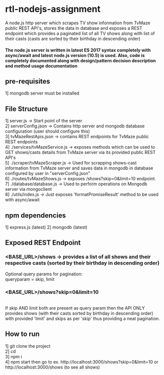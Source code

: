 # rtl-nodejs-assignment
A node.js http server which scrapes TV show information from TvMaze public REST API's, stores the data in database and exposes a REST endpoint which provides a paginated list of all TV shows along with list of their casts (casts are sorted by their birthday in descending order)

#### The node.js server is written in latest ES 2017 syntax completely with async/await and latest node.js version (10.5) is used. Also, code is completely documented along with design/pattern decision description and method usage documentation

## pre-requisites
1] mongodb server must be installed

## File Structure
1] server.js -> Start point of the server <br/>
2] serverConfig.json -> Contains http server and mongodb database configuration (user should configure this) <br/>
3] tvMazeRestApis.json -> contains REST endpoints for TvMaze public REST endpoints <br/>
4] ./services/tvMazeService.js -> exposes methods which can be used to GET shows/casts details from TvMaze server via its provided public REST API's <br/>
5] ./scraper/tvMazeScraper.js -> Used for scrapping shows-cast information from TvMaze server and saves data in mongodb in database configured by user in "serverConfig.json" <br/>
6] ./routes/tvMazeShows.js -> exposes <URL>/shows?skip=0&limit=10 endpoint. <br/>
7] ./database/database.js -> Used to perform operations on Mongodb server via mongoclient <br/>
8] ./utils/index.js -> Just exposes 'formatPromiseResult' method to be used with async/await <br/>

## npm dependencies
1] express.js (latest)
2] mongodb (latest)

## Exposed REST Endpoint
### <BASE_URL>/shows -> provides a list of all shows and their respective casts (sorted by their birthday in descending order)

Optional query params for pagination: <br/>
queryparam = skip, limit <br/>
### <BASE_URL>/shows?skip=0&limit=10
<br/>
If skip AND limit both are present as query param then the API ONLY provides shows (with their casts sorted by birthday in descending order) with provided 'limit' and skips as per 'skip' thus providing a neat pagination.

## How to run
1] git clone the project <br/>
2] cd <project> <br/>
3] npm i <br/>
4] npm start then go to ex. http://localhost:3000/shows?skip=0&limit=10 or http://localhost:3000/shows (to see all shows)
